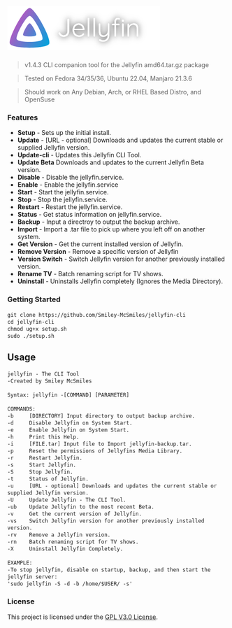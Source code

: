 ![jellyfin-cli](.github/banner-shadow.png?raw=true "Jellyfin Logo")
======

> v1.4.3 CLI companion tool for the Jellyfin amd64.tar.gz package

> Tested on Fedora 34/35/36, Ubuntu 22.04, Manjaro 21.3.6

> Should work on Any Debian, Arch, or RHEL Based Distro, and OpenSuse

### Features

* **Setup** - Sets up the initial install.
* **Update** - [URL - optional] Downloads and updates the current stable or supplied Jellyfin version.
* **Update-cli** - Updates this Jellyfin CLI Tool.
* **Update Beta** Downloads and updates to the current Jellyfin Beta version.
* **Disable** - Disable the jellyfin.service.
* **Enable** - Enable the jellyfin.service
* **Start** - Start the jellyfin.service.
* **Stop** - Stop the jellyfin.service.
* **Restart** - Restart the jellyfin.service.
* **Status** - Get status information on jellyfin.service.
* **Backup** - Input a directroy to output the backup archive.
* **Import** - Import a .tar file to pick up where you left off on another system.
* **Get Version** - Get the current installed version of Jellyfin.
* **Remove Version** - Remove a specific version of Jellyfin
* **Version Switch** - Switch Jellyfin version for another previously installed version.
* **Rename TV** - Batch renaming script for TV shows.
* **Uninstall** - Uninstalls Jellyfin completely (Ignores the Media Directory).

### Getting Started

```shell
git clone https://github.com/Smiley-McSmiles/jellyfin-cli
cd jellyfin-cli
chmod ug+x setup.sh
sudo ./setup.sh
```

## Usage

```shell
jellyfin - The CLI Tool
-Created by Smiley McSmiles

Syntax: jellyfin -[COMMAND] [PARAMETER]

COMMANDS:
-b     [DIRECTORY] Input directory to output backup archive.
-d     Disable Jellyfin on System Start.
-e     Enable Jellyfin on System Start.
-h     Print this Help.
-i     [FILE.tar] Input file to Import jellyfin-backup.tar.
-p     Reset the permissions of Jellyfins Media Library.
-r     Restart Jellyfin.
-s     Start Jellyfin.
-S     Stop Jellyfin.
-t     Status of Jellyfin.
-u     [URL - optional] Downloads and updates the current stable or supplied Jellyfin version.
-U     Update Jellyfin - The CLI Tool.
-ub    Update Jellyfin to the most recent Beta.
-v     Get the current version of Jellyfin.
-vs    Switch Jellyfin version for another previously installed version.
-rv    Remove a Jellyfin version.
-rn    Batch renaming script for TV shows.
-X     Uninstall Jellyfin Completely.

EXAMPLE:
-To stop jellyfin, disable on startup, backup, and then start the jellyfin server:
'sudo jellyfin -S -d -b /home/$USER/ -s'
```

### License

   This project is licensed under the [GPL V3.0 License](https://github.com/Smiley-McSmiles/jellyfin-cli/blob/main/LICENSE).

